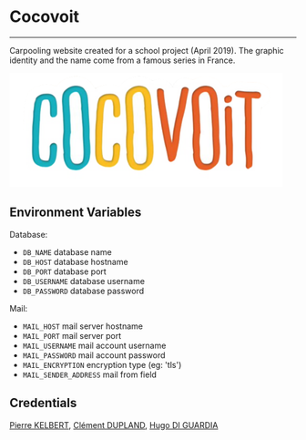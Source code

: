 # Cocovoit
---
Carpooling website created for a school project (April 2019).
The graphic identity and the name come from a famous series in France.

![logo](public/resources/images/main.png?raw=true "Title")

## Environment Variables

Database:
- `DB_NAME` database name
- `DB_HOST` database hostname
- `DB_PORT` database port
- `DB_USERNAME` database username
- `DB_PASSWORD` database password

Mail:
- `MAIL_HOST` mail server hostname
- `MAIL_PORT` mail server port
- `MAIL_USERNAME` mail account username
- `MAIL_PASSWORD` mail account password
- `MAIL_ENCRYPTION` encryption type (eg: 'tls')
- `MAIL_SENDER_ADDRESS` mail from field

## Credentials

[Pierre KELBERT](https://blog.kelbert.fr), [Clément DUPLAND](https://www.linkedin.com/in/cldupland/), [Hugo DI GUARDIA](https://www.linkedin.com/in/hdiguardia/)
